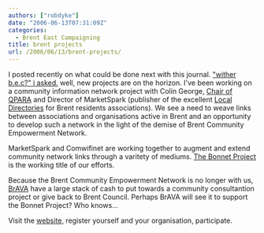 ```yaml
---
authors: ["robdyke"]
date: "2006-06-13T07:31:09Z"
categories:
  - Brent East Campaigning
title: brent projects
url: /2006/06/13/brent-projects/
---
```

I posted recently on what could be done next with this journal. ["wither b.e.c?" i asked.](http://www.robdyke.com/bec/wp-trackback.php?p=124 "A b.e.c. post from the past") well, new projects are on the horizon. I've been working on a community information network project with Colin George, [Chair of QPARA](http://www.qpara.org "Queen's Park Residents Association") and Director of MarketSpark (publisher of the excellent [Local Directories](http://www.local-directory.net/ "Local Directories") for Brent residents associations). We see a need to weave links between associations and organisations active in Brent and an opportunity to develop such a network in the light of the demise of Brent Community Empowerment Network.

MarketSpark and Comwifinet are working together to augment and extend community network links through a varitety of mediums. [The Bonnet Project](http://www.bonnet.me.uk "The Bonnet Project") is the working title of our efforts.

Because the Brent Community Empowerment Network is no longer with us, [BrAVA](http://www.brava.org.uk/ "BrAVA") have a large stack of cash to put towards a community consultantion project or give back to Brent Council. Perhaps BrAVA will see it to support the Bonnet Project? Who knows...

Visit the [website](http://www.bonnet.me.uk "Bonnet Project"), register yourself and your organisation, participate.